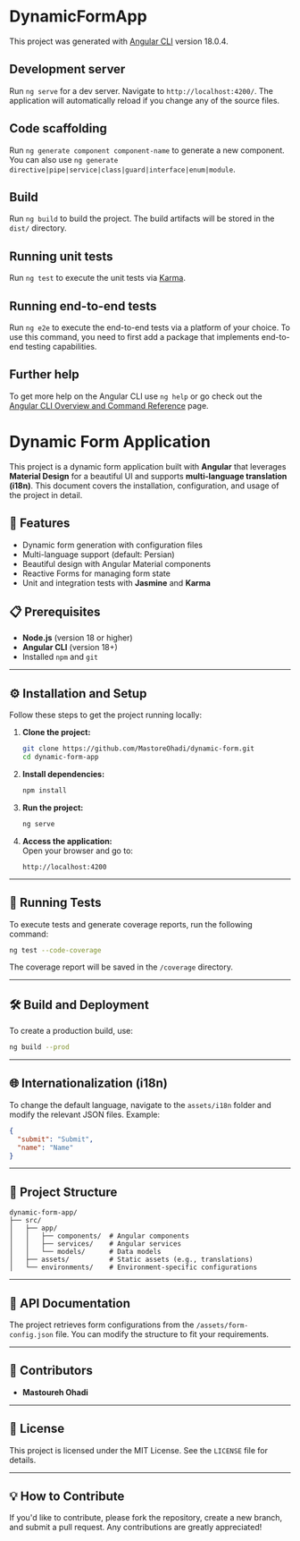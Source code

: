 # DynamicFormApp

This project was generated with [Angular CLI](https://github.com/angular/angular-cli) version 18.0.4.

## Development server

Run `ng serve` for a dev server. Navigate to `http://localhost:4200/`. The application will automatically reload if you change any of the source files.

## Code scaffolding

Run `ng generate component component-name` to generate a new component. You can also use `ng generate directive|pipe|service|class|guard|interface|enum|module`.

## Build

Run `ng build` to build the project. The build artifacts will be stored in the `dist/` directory.

## Running unit tests

Run `ng test` to execute the unit tests via [Karma](https://karma-runner.github.io).

## Running end-to-end tests

Run `ng e2e` to execute the end-to-end tests via a platform of your choice. To use this command, you need to first add a package that implements end-to-end testing capabilities.

## Further help

To get more help on the Angular CLI use `ng help` or go check out the [Angular CLI Overview and Command Reference](https://angular.dev/tools/cli) page.


# **Dynamic Form Application**

This project is a dynamic form application built with **Angular** that leverages **Material Design** for a beautiful UI and supports **multi-language translation (i18n)**. This document covers the installation, configuration, and usage of the project in detail.

## 🚀 **Features**
- Dynamic form generation with configuration files
- Multi-language support (default: Persian)
- Beautiful design with Angular Material components
- Reactive Forms for managing form state
- Unit and integration tests with **Jasmine** and **Karma**

## 📋 **Prerequisites**
- **Node.js** (version 18 or higher)
- **Angular CLI** (version 18+)
- Installed `npm` and `git`

---

## ⚙️ **Installation and Setup**

Follow these steps to get the project running locally:

1. **Clone the project:**
   ```bash
   git clone https://github.com/MastoreOhadi/dynamic-form.git
   cd dynamic-form-app
   ```

2. **Install dependencies:**
   ```bash
   npm install
   ```

3. **Run the project:**
   ```bash
   ng serve
   ```

4. **Access the application:**  
   Open your browser and go to:
   ```
   http://localhost:4200
   ```

---

## 🧪 **Running Tests**

To execute tests and generate coverage reports, run the following command:
```bash
ng test --code-coverage
```
The coverage report will be saved in the `/coverage` directory.

---

## 🛠️ **Build and Deployment**

To create a production build, use:
```bash
ng build --prod
```

---

## 🌐 **Internationalization (i18n)**

To change the default language, navigate to the `assets/i18n` folder and modify the relevant JSON files. Example:
```json
{
  "submit": "Submit",
  "name": "Name"
}
```

---

## 📂 **Project Structure**

```
dynamic-form-app/
├── src/
│   ├── app/
│   │   ├── components/  # Angular components
│   │   ├── services/    # Angular services
│   │   └── models/      # Data models
│   ├── assets/          # Static assets (e.g., translations)
│   └── environments/    # Environment-specific configurations
```

---

## 📝 **API Documentation**

The project retrieves form configurations from the `/assets/form-config.json` file. You can modify the structure to fit your requirements.

---

## 👥 **Contributors**

- **Mastoureh Ohadi**

---

## 📄 **License**

This project is licensed under the MIT License. See the `LICENSE` file for details.

---

## 💡 **How to Contribute**

If you'd like to contribute, please fork the repository, create a new branch, and submit a pull request. Any contributions are greatly appreciated!
